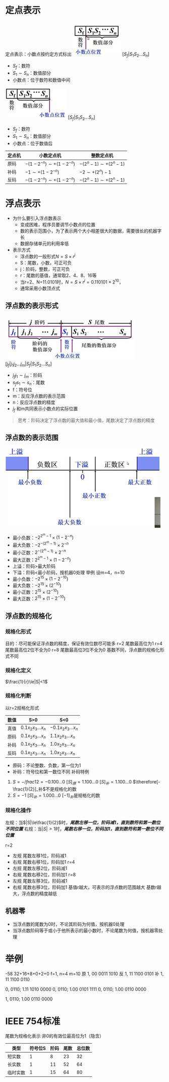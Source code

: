 # 定点表示
定点表示：小数点按约定方式标出
![6.2 img1](../../attachment/png/519123612258689.png)
$\left[S_f|S_1S_2...S_n\right]$
- $S_f$：数符
- $S_1\sim S_n$：数值部分
- 小数点：位于数符和数值中间

![6.2 img2](../../attachment/png/585424712246556.png)
$\left[S_f|S_1S_2...S_n\right]$
- $S_f$：数符
- $S_1\sim S_n$：数值部分
- 小数点：位于数值后

| 定点机 |           小数定点机           |        整数定点机        |
| ------ | ---------------------------- | ---------------------- |
| 原码   | $-(1-2^{-n})\sim+(1-2^{-n})$ | $-(2^n-1)\sim+(2^n-1)$ |
| 补码   | $-1\sim+(1-2^{-n})$          | $-2 \sim+(2^n)-1$      |
| 反码   | $-(1-2^{-n})\sim+(1-2^{-n})$ | $-(2^n-1)\sim+(2^n-1)$ |

# 浮点表示
- 为什么要引入浮点数表示
    - 变成困难，程序员要调节小数点的位置
    - 数的表示范围小，为了表示两个大小相差很大的数据，需要很长的机器字长
    - 数据存储单元的利用率低
- 表示方式
    - 浮点数的一般形式$N=S \times r^j$
    - S：尾数，小数，可正可负
    - j：阶码，整数，可正可负
    - r：尾数的基值，通常取2、4、8、16等
    - 当r=2、N=11.0101时，$N=S \times r^j=0.110101\times2^{10}$，
    - 通常采用小数顶点式
## 浮点数的表示形式
![6.2 img3](../../attachment/png/392810613269580.png)
$\left[j_f|j_1j_2...j_m|S_f|S_1S_2...S_n\right]$
- $j_fj_1\sim j_m$：阶码
- $s_fs_1\sim s_n$：尾数
- f：符号位
- m：反应浮点数的表示范围
- n：反应浮点数的精度
- $j_f$ 和m共同表示小数点的实际位置

> 思考：阶码决定了浮点数的最大值和最小值，尾数决定了浮点数的精度

## 浮点数的表示范围
![6.2 img4](../../attachment/png/153682413264686.png)
- 最小负数：$-2^{2^m-1}\times(1-2^{-n})$
- 最大负数：$-2^{-(2^m-1)}\times2^{-n}$
- 最小正数：$2^{-(2^m-1)}\times2^{-n}$
- 最大正数：$2^{2^m-1}\times(1-2^{-n})$
- 上溢：阶码>最大阶码
- 下溢：阶码<最小阶码，按机器0处理
举例
设m=4，n=10
- 最小负数：$-2^{15}\times(1-2^{-10})$
- 最大负数：$-2^{15}\times(2^{-10})$
- 最小正数：$2^{15}\times(2^{-10})$
- 最大正数：$2^{15}\times(1-2^{-10})$

## 浮点数的规格化
### 规格化形式
目的：尽可能保证浮点数的精度，保证有效位数尽可能多
r=2 尾数最高位为1
r=4 尾数最高位2位不全为0
r=8 尾数最高位3位不全为0
基数不同，浮点数的规格化形式不同
### 规格化定义
$\frac{1}{r}\le|S|<1$
### 规格化判断
以r=2规格化形式

| 数值 |         S>0          |          S<0          |
| ---- | -------------------- | --------------------- |
| 真值 | $0.1x_2x_3\dots x_n$ | $-0.1x_2x_3\dots x_n$ |
| 原码 | $0.1x_2x_3\dots x_n$ | $1.1x_2x_3\dots x_n$  |
| 补码 | $0.1x_2x_3\dots x_n$ | $1.0x_2x_3\dots x_n$  |
| 反码 | $0.1x_2x_3\dots x_n$ | $1.0x_2x_3\dots x_n$  |

- 原码：不论整数、负数，第一位为1
- 补码：符号位和第一数位不同
补码特例
1. $S=-/frac{1}{2}=-0.100\dots 0$
$[S]_原=1.100\dots 0$
$[S]_补=1.100\dots 0$
$\therefore[-\frac{1}{2}]_补$不是规格化的数
2. $S=-1$
$[S]_补=1.000\dots0$
$[-1]_补$是规格化的数

### 规格化操作
左规：当$|S|\le\frac{1}{2}$时，***尾数左移一位，阶码减1，直到数符和第一数位不同位置***
右规：当$|S|>1$时，***尾数右移一位，阶码加1，直到数符和第一数位不同位置***

r=2
- 左规 尾数左移1位，阶码减1
- 右规 尾数右移1位，阶码加1
r=4
- 左规 尾数左移2位，阶码减1
- 右规 尾数右移2位，阶码加1
r=8
- 左规 尾数左移3位，阶码减1
- 右规 尾数右移3位，阶码加1
基值r越大，可表示的浮点数的范围越大
基数r越大，浮点数的精度越低

## 机器零
- 当浮点数的尾数为0时，不论其阶码为何值，按机器0处理
- 当浮点数阶码等于或小于他所表示的最小数时，不论尾数为何值，按机器零处理

# 举例
-58
32+16+8+0+2+0
f=1, n=4 m=10
原 1, 00 0011 1010
反 1, 11 1100 0101
补 1, 11 1100 0110

0, 0110; 1.11 1010 0000
0, 0110; 1.00 0101 1111
0, 0110; 1.00 0110 0000

1, 0110; 1.00 0110 0000

# IEEE 754标准
尾数为规格化表示
非0的有效位最高位为1（隐含）

|   类型   | 符号位S | 阶码 | 尾数 | 总位数 |
| -------- | ------- | ---- | ---- | ------ |
| 短实数   | 1       | 8    | 23   | 32     |
| 长实数   | 1       | 11   | 52   | 64     |
| 临时实数 | 1       | 15   | 64   | 80     |






















